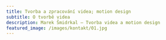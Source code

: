 ```yaml
---
title: Tvorba a zpracování videa; motion design
subtitle: O tvorbě videa
description: Marek Šmidrkal – Tvorba videa a motion design
featured_image: /images/kontakt/01.jpg
---
```

